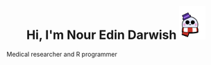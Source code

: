<div align="center">
  <h1>
    Hi, I'm Nour Edin Darwish 
    <img src="https://raw.githubusercontent.com/adqe404/BrawlStarsAnimatedPins/refs/heads/master/Player%20Pins/Campaigns/BRAWLIDAYS/Gifs/emoji_brawlmas_thanks.gif" width="60">
  </h1>
</div>

Medical researcher and R programmer
